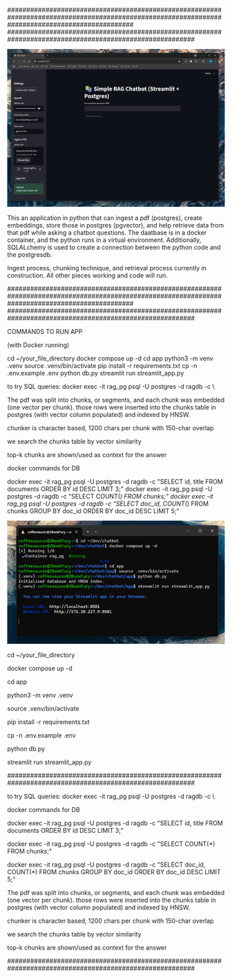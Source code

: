 #################################################################################################################################################
#########################################################################################################

![Streamlit App in Python](app_screenshot.png)

This an application in python that can ingest a pdf (postgres), create embeddings, store those in postgres (pgvector), and help retrieve data 
from that pdf while asking a chatbot questions. The daatbase is in a docker container, and the python runs in a virtual environment. Additionally, 
SQLALchemy is used to create a connection between the python code and the postgresdb. 

Ingest process, chunking technique, and retrieval process currently in construction. All other pieces working and code will run. 

#################################################################################################################################################
#########################################################################################################

COMMANDS TO RUN APP

(with Docker running)

cd ~/your_file_directory
docker compose up -d
cd app
python3 -m venv .venv
source .venv/bin/activate
pip install -r requirements.txt
cp -n .env.example .env
python db.py
streamlit run streamlit_app.py


to try SQL queries: docker exec -it rag_pg psql -U postgres -d ragdb -c \


The pdf was split into chunks, or segments, and each chunk was embedded (one vector per chunk). those rows were inserted into the chunks table in postgres (with vector column populated) and indexed by HNSW.

chunker is character based, 1200 chars per chunk with 150-char overlap

we search the chunks table by vector similarity

top-k chunks are shown/used as context for the answer 

docker commands for DB

docker exec -it rag_pg psql -U postgres -d ragdb -c "SELECT id, title FROM documents ORDER BY id DESC LIMIT 3;"
docker exec -it rag_pg psql -U postgres -d ragdb -c "SELECT COUNT(*) FROM chunks;"
docker exec -it rag_pg psql -U postgres -d ragdb -c "SELECT doc_id, COUNT(*) FROM chunks GROUP BY doc_id ORDER BY doc_id DESC LIMIT 5;"





![Commands](commands_example.png)

cd ~/your_file_directory

docker compose up -d

cd app

python3 -m venv .venv

source .venv/bin/activate

pip install -r requirements.txt

cp -n .env.example .env

python db.py

streamlit run streamlit_app.py

#########################################################################################################

to try SQL queries: docker exec -it rag_pg psql -U postgres -d ragdb -c \

docker commands for DB

docker exec -it rag_pg psql -U postgres -d ragdb -c "SELECT id, title FROM documents ORDER BY id DESC LIMIT 3;"

docker exec -it rag_pg psql -U postgres -d ragdb -c "SELECT COUNT(*) FROM chunks;"

docker exec -it rag_pg psql -U postgres -d ragdb -c "SELECT doc_id, COUNT(*) FROM chunks GROUP BY doc_id ORDER BY doc_id DESC LIMIT 5;"


The pdf was split into chunks, or segments, and each chunk was embedded (one vector per chunk). those rows were inserted into the chunks table in 
postgres (with vector column populated) and indexed by HNSW.

chunker is character based, 1200 chars per chunk with 150-char overlap

we search the chunks table by vector similarity

top-k chunks are shown/used as context for the answer 

#########################################################################################################
